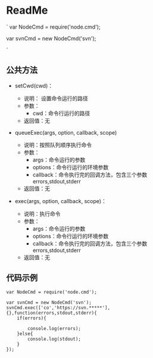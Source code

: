 # ReadMe #

`
var NodeCmd = require('node.cmd');


var svnCmd = new NodeCmd('svn');

`
## 公共方法 ##

- setCwd(cwd)：
	* 说明： 设置命令运行的路径
	* 参数：
		* cwd：命令行运行的路径
	* 返回值：无
	
- queueExec(args, option, callback, scope)
	* 说明：按照队列顺序执行命令
	* 参数：
		* args：命令运行的参数
		* options：命令行运行的环境参数
		* callback：命令执行完的回调方法，包含三个参数errors,stdout,stderr
	* 返回值：无

- exec(args, option, callback, scope)：
	* 说明：执行命令
	* 参数：
		* args：命令运行的参数
		* options：命令行运行的环境参数
		* callback：命令执行完的回调方法，包含三个参数errors,stdout,stderr
	* 返回值：无

## 代码示例 ##

	var NodeCmd = require('node.cmd');
	
	var svnCmd = new NodeCmd('svn');
	svnCmd.exec(['co','https://svn.*****'],{},function(errors,stdout,stderr){
		if(errors){
			
			console.log(errors);
		}else{
			console.log(stdout);
		}
	});

